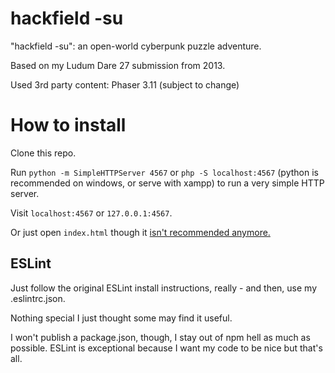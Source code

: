 # hackfield -su
"hackfield -su": an open-world cyberpunk puzzle adventure.

Based on my Ludum Dare 27 submission from 2013.

Used 3rd party content: Phaser 3.11 (subject to change)

# How to install

Clone this repo.

Run `python -m SimpleHTTPServer 4567` or `php -S localhost:4567` (python is recommended on windows, or serve with xampp) to run a very simple HTTP server.

Visit `localhost:4567` or `127.0.0.1:4567`.

Or just open `index.html` though it [isn't recommended anymore.](http://phaser.io/tutorials/getting-started)

## ESLint

Just follow the original ESLint install instructions, really - and then, use my .eslintrc.json.

Nothing special I just thought some may find it useful.

I won't publish a package.json, though, I stay out of npm hell as much as possible. ESLint is exceptional because I want my code to be nice but that's all.
